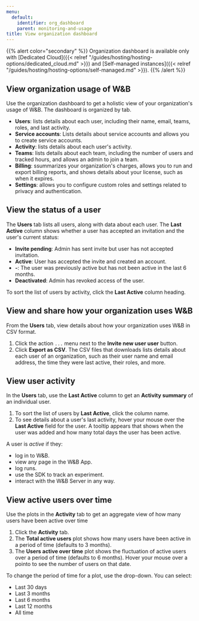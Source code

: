 ```yaml
---
menu:
  default:
    identifier: org_dashboard
    parent: monitoring-and-usage
title: View organization dashboard
---
```


{{% alert color="secondary" %}}
Organization dashboard is available only with [Dedicated Cloud]({{< relref "/guides/hosting/hosting-options/dedicated_cloud.md" >}}) and [Self-managed instances]({{< relref "/guides/hosting/hosting-options/self-managed.md" >}}).
{{% /alert %}}

## View organization usage of W&B
Use the organization dashboard to get a holistic view of your organization's usage of W&B. The dashboard is organized by tab.

- **Users**: lists details about each user, including their name, email, teams, roles, and last activity.
- **Service accounts**: Lists details about service accounts and allows you to create service accounts.
- **Activity**: lists details about each user's activity.
- **Teams**: lists details about each team, including the number of users and tracked hours, and allows an admin to join a team.
- **Billing**: ssummarizes your organization's charges, allows you to run and export billing reports, and shows details about your license, such as when it expires.
- **Settings**: allows you to configure custom roles and settings related to privacy and authentication.

## View the status of a user
The **Users** tab lists all users, along with data about each user. The **Last Active** column shows whether a user has accepted an invitation and the user's current status:

* **Invite pending**: Admin has sent invite but user has not accepted invitation. 
* **Active**: User has accepted the invite and created an account.
* **-**: The user was previously active but has not been active in the last 6 months.
* **Deactivated**: Admin has revoked access of the user.

To sort the list of users by activity, click the **Last Active** column heading.

## View and share how your organization uses W&B
From the **Users** tab, view details about how your organization uses W&B in CSV format.

1. Click the action `...` menu next to the **Invite new user user** button.
2. Click **Export as CSV**. The CSV files that downloads lists details about each user of an organization, such as their user name and email address, the time they were last active, their roles, and more.

## View user activity
In the **Users** tab, use the **Last Active** column to get an **Activity summary** of an individual user. 

1. To sort the list of users by **Last Active**, click the column name.
1. To see details about a user's last activity, hover your mouse over the **Last Active** field for the user.  A tooltip appears that shows when the user was added and how many total days the user has been active.

A user is _active_ if they:
- log in to W&B.
- view any page in the W&B App.
- log runs.
- use the SDK to track an experiment.
- interact with the W&B Server in any way.

## View active users over time
Use the plots in the **Activity** tab to get an aggregate view of how many users have been active over time

1. Click the **Activity** tab.
1. The **Total active users** plot shows how many users have been active in a period of time (defaults to 3 months).
1. The **Users active over time** plot shows the fluctuation of active users over a period of time (defaults to 6 months). Hover your mouse over a pointo to see the number of users on that date.

To change the period of time for a plot, use the drop-down. You can select:
- Last 30 days
- Last 3 months
- Last 6 months
- Last 12 months
- All time
